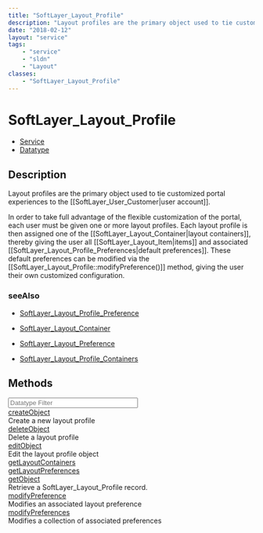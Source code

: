 ```yaml
---
title: "SoftLayer_Layout_Profile"
description: "Layout profiles are the primary object used to tie customized portal experiences to the [[SoftLayer_User_Customer|user a... "
date: "2018-02-12"
layout: "service"
tags:
    - "service"
    - "sldn"
    - "Layout"
classes:
    - "SoftLayer_Layout_Profile"
---
```

# SoftLayer_Layout_Profile
<div id='service-datatype'>
    <ul id='sldn-reference-tabs'>
    <li id='service'> <a href='/reference/services/SoftLayer_Layout_Profile' >Service</a></li>    <li id='datatype'> <a href='/reference/datatypes/SoftLayer_Layout_Profile' >Datatype</a></li>
    </ul>
</div>

## Description
Layout profiles are the primary object used to tie customized portal experiences to the [[SoftLayer_User_Customer|user account]]. 

In order to take full advantage of the flexible customization of the portal, each user must be given one or more layout profiles. Each layout profile is then assigned one of the [[SoftLayer_Layout_Container|layout containers]], thereby giving the user all [[SoftLayer_Layout_Item|items]] and associated [[SoftLayer_Layout_Profile_Preferences|default preferences]]. These default preferences can be modified via the [[SoftLayer_Layout_Profile::modifyPreference()]] method, giving the user their own customized configuration. 



### seeAlso

* [SoftLayer_Layout_Profile_Preference](/reference/datatypes/SoftLayer_Layout_Profile_Preference )


* [SoftLayer_Layout_Container](/reference/datatypes/SoftLayer_Layout_Container )


* [SoftLayer_Layout_Preference](/reference/datatypes/SoftLayer_Layout_Preference )


* [SoftLayer_Layout_Profile_Containers](/reference/datatypes/SoftLayer_Layout_Profile_Containers )


        
<div id="properties" class="content">
    <h2>Methods</h2>
    <div class="view-filters">
        <div class="clearfix">
            <div class="search-input-box">
                <input placeholder="Datatype Filter" onkeyup="titleSearch(inputId='edit-combine', divId='method-div', elementClass='method-row')" 
                    type="text" id="edit-combine" value="" size="30" maxlength="128" class="form-text">
            </div>
        </div>
    </div>
    <div id="method-div">
            <div class="method-row">
                        <span class='view-field-title'><a href='/reference/services/SoftLayer_Layout_Profile/createObject'> createObject</a> </span>
            <div class='views-field-body'>Create a new layout profile</div>
        </div>
            <div class="method-row">
                        <span class='view-field-title'><a href='/reference/services/SoftLayer_Layout_Profile/deleteObject'> deleteObject</a> </span>
            <div class='views-field-body'>Delete a layout profile</div>
        </div>
            <div class="method-row">
                        <span class='view-field-title'><a href='/reference/services/SoftLayer_Layout_Profile/editObject'> editObject</a> </span>
            <div class='views-field-body'>Edit the layout profile object</div>
        </div>
            <div class="method-row">
                        <span class='view-field-title'><a href='/reference/services/SoftLayer_Layout_Profile/getLayoutContainers'> getLayoutContainers</a> </span>
            <div class='views-field-body'></div>
        </div>
            <div class="method-row">
                        <span class='view-field-title'><a href='/reference/services/SoftLayer_Layout_Profile/getLayoutPreferences'> getLayoutPreferences</a> </span>
            <div class='views-field-body'></div>
        </div>
            <div class="method-row">
                        <span class='view-field-title'><a href='/reference/services/SoftLayer_Layout_Profile/getObject'> getObject</a> </span>
            <div class='views-field-body'>Retrieve a SoftLayer_Layout_Profile record.</div>
        </div>
            <div class="method-row">
                        <span class='view-field-title'><a href='/reference/services/SoftLayer_Layout_Profile/modifyPreference'> modifyPreference</a> </span>
            <div class='views-field-body'>Modifies an associated layout preference</div>
        </div>
            <div class="method-row">
                        <span class='view-field-title'><a href='/reference/services/SoftLayer_Layout_Profile/modifyPreferences'> modifyPreferences</a> </span>
            <div class='views-field-body'>Modifies a collection of associated preferences</div>
        </div>
        </div>
</div>

